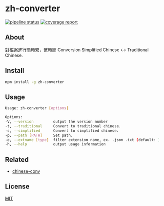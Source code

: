 # zh-converter

[![pipeline status](https://gitlab.com/a26007565/zh-converter/badges/master/pipeline.svg)](https://gitlab.com/a26007565/zh-converter/commits/master) [![coverage report](https://gitlab.com/a26007565/zh-converter/badges/master/coverage.svg)](https://gitlab.com/a26007565/zh-converter/commits/master)

## About

對檔案進行簡轉繁，繁轉簡
Conversion Simplified Chinese <-> Traditional Chinese.

## Install

```bash
npm install -g zh-converter
```

## Usage

```bash
Usage: zh-converter [options]

Options:
-V, --version         output the version number
-t, --traditional     Convert to traditional chinese.
-s, --simplified      Convert to simplified chinese.
-p, --path [PATH]     Set path.
-e, --extname [type]  filter extension name, ex. .json .txt (default: )
-h, --help            output usage information
```

## Related

- [chinese-conv][chinese-conv]

## License

[MIT](LICENSE)

[chinese-conv]: https://github.com/Pleasurazy/chinese-conv
